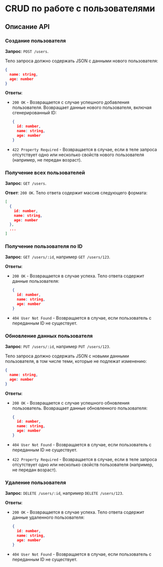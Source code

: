 # CRUD по работе с пользователями

## Описание API

### Создание пользователя

**Запрос**: `POST /users`.

Тело запроса должно содержать JSON с данными нового пользователя:

```json
{
  name: string,
  age: number
}
```

**Ответы**:

- `200 OK` - Возвращается с случае успешного добавления пользователя.
  Возвращает данные нового пользователя, включая сгенерированный ID:

  ```json
  {
    id: number,
    name: string,
    age: number
  }
  ```

- `422 Property Required` - Возвращается в случае, если в теле запроса
  отсутствует одно или несколько свойств нового пользователя (например,
  не передан возраст).

### Получение всех пользователей

**Запрос**: `GET /users`.

**Ответ**: `200 OK`. Тело ответа содержит массив следующего формата:

```json
[
  {
    id: number,
    name: string,
    age: number
  },
  ...
]
```

### Получение пользователя по ID

**Запрос**: `GET /users/:id`, например `GET /users/123`.

**Ответы**:

- `200 OK` - Возвращается в случае успеха. Тело ответа содержит данные
  пользователя:

  ```json
  {
    id: number,
    name: string,
    age: number
  }
  ```

- `404 User Not Found` - Возвращается в случае, если пользователь с
  переданным ID не существует.

### Обновление данных пользователя

**Запрос**: `PUT /users/:id`, например `PUT /users/123`.

Тело запроса должно содержать JSON с новыми данными пользователя, в
том числе теми, которые не подлежат изменению:

```json
{
  name: string,
  age: number
}
```

**Ответы**:

- `200 OK` - Возвращается с случае успешного обновления пользователь.
  Возвращает данные обновленного пользователя:

  ```json
  {
    id: number,
    name: string,
    age: number
  }
  ```

- `404 User Not Found` - Возвращается в случае, если пользователь с
  переданным ID не существует.

- `422 Property Required` - Возвращается в случае, если в теле запроса
  отсутствует одно или несколько свойств пользователя (например,
  не передан возраст).

### Удаление пользователя

**Запрос**: `DELETE /users/:id`, например `DELETE /users/123`.

**Ответы**:

- `200 OK` - Возвращается в случае успеха. Тело ответа содержит данные
  удаленного пользователя:

  ```json
  {
    id: number,
    name: string,
    age: number
  }
  ```

- `404 User Not Found` - Возвращается в случае, если пользователь с
  переданным ID не существует.
